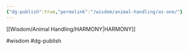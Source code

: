 ```yaml
---
{"dg-publish":true,"permalink":"/wisdom/animal-handling/as-one/"}
---
```


[[Wisdom/Animal Handling/HARMONY\|HARMONY]]

#wisdom #dg-publish
